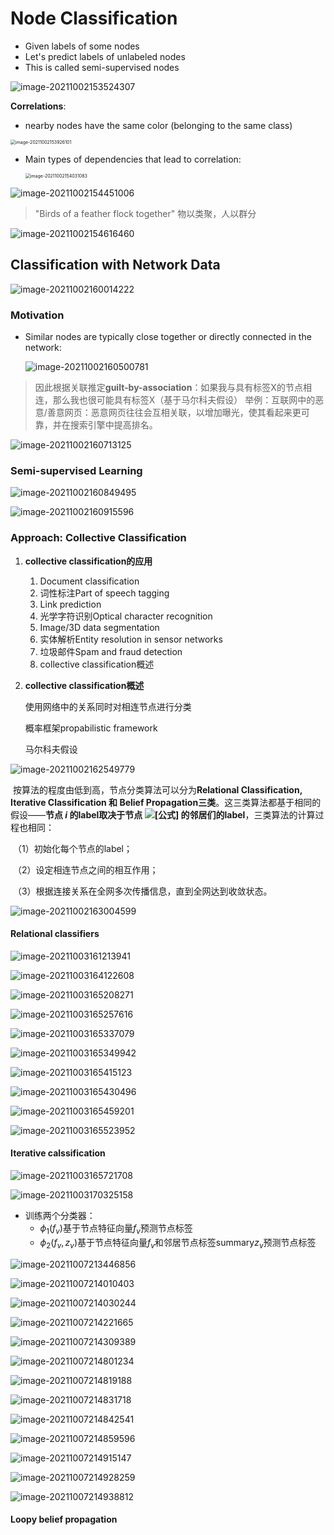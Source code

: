 # Node Classification

* Given labels of some nodes
* Let's predict labels of unlabeled nodes
* This is called semi-supervised nodes

![image-20211002153524307](https://cdn.jsdelivr.net/gh/Zhangxin98/Note@main/img/202110021535447.png)



**Correlations**: 

* nearby nodes have the same color (belonging to the same class)

<img src="https://cdn.jsdelivr.net/gh/Zhangxin98/Note@main/img/202110021539152.png" alt="image-20211002153926101" style="zoom:50%;" />

* Main types of dependencies that lead to correlation:

    <img src="https://cdn.jsdelivr.net/gh/Zhangxin98/Note@main/img/202110021540134.png" alt="image-20211002154031083" style="zoom:50%;" />

![image-20211002154451006](https://cdn.jsdelivr.net/gh/Zhangxin98/Note@main/img/202110021544125.png)

> "Birds of a feather flock together"     物以类聚，人以群分

![image-20211002154616460](https://cdn.jsdelivr.net/gh/Zhangxin98/Note@main/img/202110021546534.png)

## Classification with Network Data

![image-20211002160014222](https://cdn.jsdelivr.net/gh/Zhangxin98/Note@main/img/202110021600308.png)

### Motivation

* Similar nodes are typically close together or directly connected in the network:

    ![image-20211002160500781](https://cdn.jsdelivr.net/gh/Zhangxin98/Note@main/img/202110021605854.png)

> 因此根据关联推定**guilt-by-association**：如果我与具有标签X的节点相连，那么我也很可能具有标签X（基于马尔科夫假设）
> 举例：互联网中的恶意/善意网页：恶意网页往往会互相关联，以增加曝光，使其看起来更可靠，并在搜索引擎中提高排名。

![image-20211002160713125](https://cdn.jsdelivr.net/gh/Zhangxin98/Note@main/img/202110021607189.png)

### Semi-supervised Learning

![image-20211002160849495](https://cdn.jsdelivr.net/gh/Zhangxin98/Note@main/img/202110021608575.png)

![image-20211002160915596](https://cdn.jsdelivr.net/gh/Zhangxin98/Note@main/img/202110021609677.png)

### Approach: Collective Classification

1. **collective classification的应用**

    1. Document classification
    2. 词性标注Part of speech tagging
    3. Link prediction
    4. 光学字符识别Optical character recognition
    5. Image/3D data segmentation
    6. 实体解析Entity resolution in sensor networks
    7. 垃圾邮件Spam and fraud detection
    8. collective classification概述

2. **collective classification概述**

    使用网络中的关系同时对相连节点进行分类

    概率框架propabilistic framework

    马尔科夫假设

![image-20211002162549779](https://cdn.jsdelivr.net/gh/Zhangxin98/Note@main/img/202110021625873.png)

​		按算法的程度由低到高，节点分类算法可以分为**Relational Classification, Iterative Classification 和 Belief Propagation三类**。这三类算法都基于相同的假设——**节点 $i$ 的label取决于节点 ![[公式]](https://www.zhihu.com/equation?tex=i) 的邻居们的label**，三类算法的计算过程也相同：

​	（1）初始化每个节点的label；

​	（2）设定相连节点之间的相互作用；

​	（3）根据连接关系在全网多次传播信息，直到全网达到收敛状态。

![image-20211002163004599](https://cdn.jsdelivr.net/gh/Zhangxin98/Note@main/img/202110021630706.png)

#### Relational classifiers

![image-20211003161213941](https://cdn.jsdelivr.net/gh/Zhangxin98/Note@main/img/202110031612151.png)

![image-20211003164122608](https://cdn.jsdelivr.net/gh/Zhangxin98/Note@main/img/202110031641696.png)



![image-20211003165208271](https://cdn.jsdelivr.net/gh/Zhangxin98/Note@main/img/202110031652371.png)

![image-20211003165257616](https://cdn.jsdelivr.net/gh/Zhangxin98/Note@main/img/202110031652717.png)

![image-20211003165337079](https://cdn.jsdelivr.net/gh/Zhangxin98/Note@main/img/202110031653185.png)



![image-20211003165349942](https://cdn.jsdelivr.net/gh/Zhangxin98/Note@main/img/202110031653044.png)

![image-20211003165415123](https://cdn.jsdelivr.net/gh/Zhangxin98/Note@main/img/202110031654218.png)

![image-20211003165430496](https://cdn.jsdelivr.net/gh/Zhangxin98/Note@main/img/202110031654586.png)

![image-20211003165459201](https://cdn.jsdelivr.net/gh/Zhangxin98/Note@main/img/202110031654294.png)



![image-20211003165523952](https://cdn.jsdelivr.net/gh/Zhangxin98/Note@main/img/202110031655056.png)







#### Iterative calssification

![image-20211003165721708](https://cdn.jsdelivr.net/gh/Zhangxin98/Note@main/img/202110031657773.png)

![image-20211003170325158](https://cdn.jsdelivr.net/gh/Zhangxin98/Note@main/img/202110031703256.png)



* 训练两个分类器：
    * $ϕ_1(f_v)$基于节点特征向量$f_v$预测节点标签
    * $ϕ_2(f_v, z_v)$基于节点特征向量$f_v$和邻居节点标签summary$z_v$预测节点标签



![image-20211007213446856](https://cdn.jsdelivr.net/gh/Zhangxin98/Note@main/img/202110072134997.png)

![image-20211007214010403](https://cdn.jsdelivr.net/gh/Zhangxin98/Note@main/img/202110072140507.png)



![image-20211007214030244](https://cdn.jsdelivr.net/gh/Zhangxin98/Note@main/img/202110072140357.png)

![image-20211007214221665](https://cdn.jsdelivr.net/gh/Zhangxin98/Note@main/img/202110072142760.png)

![image-20211007214309389](https://cdn.jsdelivr.net/gh/Zhangxin98/Note@main/img/202110072143492.png)

![image-20211007214801234](https://cdn.jsdelivr.net/gh/Zhangxin98/Note@main/img/202110072148334.png)

![image-20211007214819188](https://cdn.jsdelivr.net/gh/Zhangxin98/Note@main/img/202110072148280.png)

![image-20211007214831718](https://cdn.jsdelivr.net/gh/Zhangxin98/Note@main/img/202110072148818.png)

![image-20211007214842541](https://cdn.jsdelivr.net/gh/Zhangxin98/Note@main/img/202110072148643.png)

![image-20211007214859596](https://cdn.jsdelivr.net/gh/Zhangxin98/Note@main/img/202110072148716.png)

![image-20211007214915147](https://cdn.jsdelivr.net/gh/Zhangxin98/Note@main/img/202110072149245.png)

![image-20211007214928259](https://cdn.jsdelivr.net/gh/Zhangxin98/Note@main/img/202110072149356.png)

![image-20211007214938812](https://cdn.jsdelivr.net/gh/Zhangxin98/Note@main/img/202110072149904.png)









#### Loopy belief propagation


